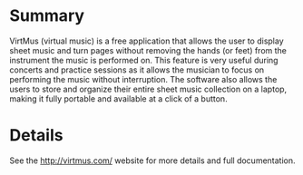 
Summary
=======

VirtMus (virtual music) is a free application that allows the user to display
sheet music and turn pages without removing the hands (or feet) from the
instrument the music is performed on. This feature is very useful during
concerts and practice sessions as it allows the musician to focus on performing
the music without interruption. The software also allows the users to store and
organize their entire sheet music collection on a laptop, making it fully
portable and available at a click of a button.

Details
=======

See the http://virtmus.com/ website for more details and full documentation.

